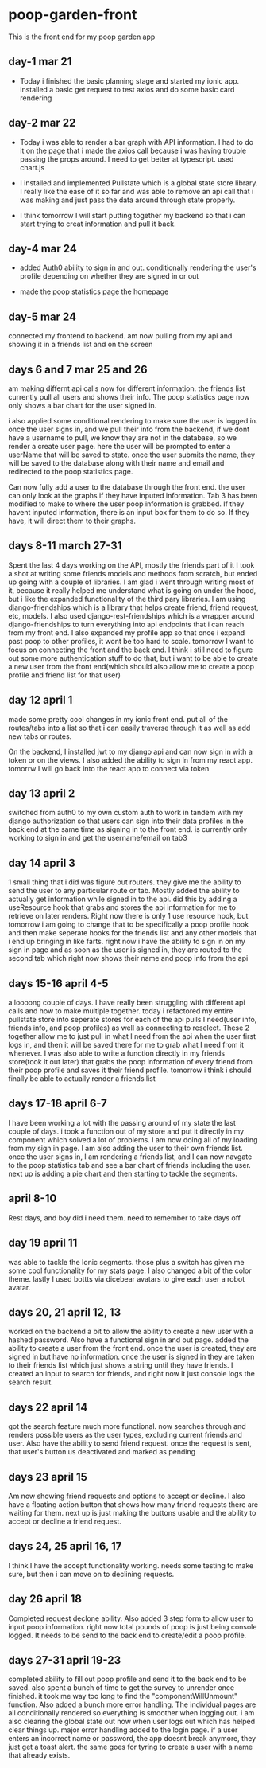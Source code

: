 # poop-garden-front

This is the front end for my poop garden app

## day-1 mar 21

- Today i finished the basic planning stage and started my ionic app. installed a basic get request to test axios and do some basic card rendering

## day-2 mar 22

- Today i was able to render a bar graph with API information. I had to do it on the page that i made the axios call because i was having trouble passing the props around. I need to get better at typescript. used chart.js

- I installed and implemented Pullstate which is a global state store library. I really like the ease of it so far and was able to remove an api call that i was making and just pass the data around through state properly.

- I think tomorrow I will start putting together my backend so that i can start trying to creat information and pull it back.

## day-4 mar 24

- added Auth0 ability to sign in and out. conditionally rendering the user's profile depending on whether they are signed in or out

- made the poop statistics page the homepage

## day-5 mar 24

connected my frontend to backend. am now pulling from my api and showing it in a friends list and on the screen

## days 6 and 7 mar 25 and 26

am making differnt api calls now for different information. the friends list currently pull all users and shows their info. The poop statistics page now only shows a bar chart for the user signed in.

i also applied some conditional rendering to make sure the user is logged in. once the user signs in, and we pull their info from the backend, if we dont have a username to pull, we know they are not in the database, so we render a create user page. here the user will be prompted to enter a userName that will be saved to state. once the user submits the name, they will be saved to the database along with their name and email and redirected to the poop statistics page.

Can now fully add a user to the database through the front end. the user can only look at the graphs if they have inputed information. Tab 3 has been modified to make to where the user poop information is grabbed. If they havent inputed information, there is an input box for them to do so. If they have, it will direct them to their graphs.

## days 8-11 march 27-31

Spent the last 4 days working on the API, mostly the friends part of it I took a shot at writing some friends models and methods from scratch, but ended up going with a couple of libraries. I am glad i went through writing most of it, because it really helped me understand what is going on under the hood, but i like the expanded functionality of the third pary libraries. I am using django-friendships which is a library that helps create friend, friend request, etc, models. I also used django-rest-friendships which is a wrapper around django-friendships to turn everything into api endpoints that i can reach from my front end. I also expanded my profile app so that once i expand past poop to other profiles, it wont be too hard to scale. tomorrow I want to focus on connecting the front and the back end. I think i still need to figure out some more authentication stuff to do that, but i want to be able to create a new user from the front end(which should also allow me to create a poop profile and friend list for that user)

## day 12 april 1

made some pretty cool changes in my ionic front end. put all of the routes/tabs into a list so that i can easily traverse through it as well as add new tabs or routes.

On the backend, I installed jwt to my django api and can now sign in with a token or on the views. I also added the ability to sign in from my react app. tomorrw I will go back into the react app to connect via token

## day 13 april 2

switched from auth0 to my own custom auth to work in tandem with my django authorization so that users can sign into their data profiles in the back end at the same time as signing in to the front end. is currently only working to sign in and get the username/email on tab3

## day 14 april 3

1 small thing that i did was figure out routers. they give me the ability to send the user to any particular route or tab. Mostly added the ability to actually get information while signed in to the api. did this by adding a useResource hook that grabs and stores the api information for me to retrieve on later renders. Right now there is only 1 use resource hook, but tomorrow i am going to change that to be specifically a poop profile hook and then make seperate hooks for the friends list and any other models that i end up bringing in like farts. right now i have the ability to sign in on my sign in page and as soon as the user is signed in, they are routed to the second tab which right now shows their name and poop info from the api

## days 15-16 april 4-5

a loooong couple of days. I have really been struggling with different api calls and how to make multiple together. today i refactored my entire pullstate store into seperate stores for each of the api pulls I need(user info, friends info, and poop profiles) as well as connecting to reselect. These 2 together allow me to just pull in what I need from the api when the user first logs in, and then it will be saved there for me to grab what I need from it whenever. I was also able to write a function directly in my friends store(took it out later) that grabs the poop information of every friend from their poop profile and saves it their friend profile. tomorrow i think i should finally be able to actually render a friends list

## days 17-18 april 6-7

I have been working a lot with the passing around of my state the last couple of days. i took a function out of my store and put it directly in my component which solved a lot of problems. I am now doing all of my loading from my sign in page. I am also adding the user to their own friends list. once the user signs in, I am rendering a friends list, and I can now navgate to the poop statistics tab and see a bar chart of friends including the user. next up is adding a pie chart and then starting to tackle the segments.

## april 8-10

Rest days, and boy did i need them. need to remember to take days off

## day 19 april 11

was able to tackle the Ionic segments. those plus a switch has given me some cool functionality for my stats page. I also changed a bit of the color theme. lastly I used bottts via dicebear avatars to give each user a robot avatar.

## days 20, 21 april 12, 13

worked on the backend a bit to allow the ability to create a new user with a hashed password. Also have a functional sign in and out page. added the ability to create a user from the front end. once the user is created, they are signed in but have no information. once the user is signed in they are taken to their friends list which just shows a string until they have friends. I created an input to search for friends, and right now it just console logs the search result.

## days 22 april 14

got the search feature much more functional. now searches through and renders possible users as the user types, excluding current friends and user. Also have the ability to send friend request. once the request is sent, that user's button us deactivated and marked as pending

## days 23 april 15

Am now showing friend requests and options to accept or decline. I also have a floating action button that shows how many friend requests there are waiting for them. next up is just making the buttons usable and the ability to accept or decline a friend request.

## days 24, 25 april 16, 17

I think I have the accept functionality working. needs some testing to make sure, but then i can move on to declining requests.

## day 26 april 18

Completed request declone ability. Also added 3 step form to allow user to input poop information. right now total pounds of poop is just being console logged. It needs to be send to the back end to create/edit a poop profile.

## days 27-31 april 19-23

completed ability to fill out poop profile and send it to the back end to be saved. also spent a bunch of time to get the survey to unrender once finished. it took me way too long to find the "componentWillUnmount" function. Also added a bunch more error handling. The individual pages are all conditionally rendered so everything is smoother when logging out. i am also clearing the global state out now when user logs out which has helped clear things up. major error handling added to the login page. if a user enters an incorrect name or password, the app doesnt break anymore, they just get a toast alert. the same goes for tyring to create a user with a name that already exists.
